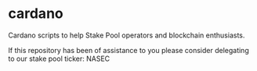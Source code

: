 # cardano
Cardano scripts to help Stake Pool operators and blockchain enthusiasts.

If this repository has been of assistance to you please consider delegating to our stake pool ticker: NASEC
